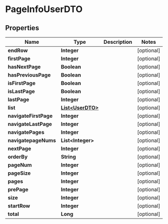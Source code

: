 
# PageInfoUserDTO

## Properties
Name | Type | Description | Notes
------------ | ------------- | ------------- | -------------
**endRow** | **Integer** |  |  [optional]
**firstPage** | **Integer** |  |  [optional]
**hasNextPage** | **Boolean** |  |  [optional]
**hasPreviousPage** | **Boolean** |  |  [optional]
**isFirstPage** | **Boolean** |  |  [optional]
**isLastPage** | **Boolean** |  |  [optional]
**lastPage** | **Integer** |  |  [optional]
**list** | [**List&lt;UserDTO&gt;**](UserDTO.md) |  |  [optional]
**navigateFirstPage** | **Integer** |  |  [optional]
**navigateLastPage** | **Integer** |  |  [optional]
**navigatePages** | **Integer** |  |  [optional]
**navigatepageNums** | **List&lt;Integer&gt;** |  |  [optional]
**nextPage** | **Integer** |  |  [optional]
**orderBy** | **String** |  |  [optional]
**pageNum** | **Integer** |  |  [optional]
**pageSize** | **Integer** |  |  [optional]
**pages** | **Integer** |  |  [optional]
**prePage** | **Integer** |  |  [optional]
**size** | **Integer** |  |  [optional]
**startRow** | **Integer** |  |  [optional]
**total** | **Long** |  |  [optional]



